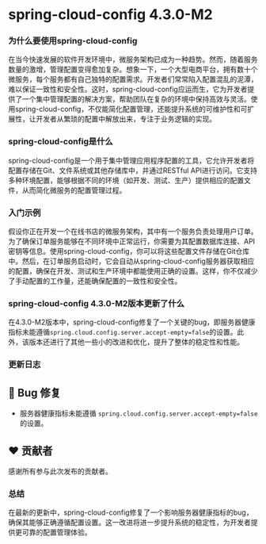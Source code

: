 # spring-cloud-config 4.3.0-M2
### 为什么要使用spring-cloud-config

在当今快速发展的软件开发环境中，微服务架构已成为一种趋势。然而，随着服务数量的激增，管理配置变得愈加复杂。想象一下，一个大型电商平台，拥有数十个微服务，每个服务都有自己独特的配置需求。开发者们常常陷入配置混乱的泥潭，难以保证一致性和安全性。这时，spring-cloud-config应运而生，它为开发者提供了一个集中管理配置的解决方案，帮助团队在复杂的环境中保持高效与灵活。使用spring-cloud-config，不仅能简化配置管理，还能提升系统的可维护性和可扩展性，让开发者从繁琐的配置中解放出来，专注于业务逻辑的实现。

### spring-cloud-config是什么

spring-cloud-config是一个用于集中管理应用程序配置的工具，它允许开发者将配置存储在Git、文件系统或其他存储库中，并通过RESTful API进行访问。它支持多种环境配置，能够根据不同的环境（如开发、测试、生产）提供相应的配置文件，从而简化微服务的配置管理过程。

### 入门示例

假设你正在开发一个在线书店的微服务架构，其中有一个服务负责处理用户订单。为了确保订单服务能够在不同环境中正常运行，你需要为其配置数据库连接、API密钥等信息。使用spring-cloud-config，你可以将这些配置文件存储在Git仓库中。然后，在订单服务启动时，它会自动从spring-cloud-config服务器获取相应的配置，确保在开发、测试和生产环境中都能使用正确的设置。这样，你不仅减少了手动配置的工作量，还能确保配置的一致性和安全性。

### spring-cloud-config 4.3.0-M2版本更新了什么

在4.3.0-M2版本中，spring-cloud-config修复了一个关键的bug，即服务器健康指标未能遵循`spring.cloud.config.server.accept-empty=false`的设置。此外，该版本还进行了其他一些小的改进和优化，提升了整体的稳定性和性能。

### 更新日志

## 🐞 Bug 修复
- 服务器健康指标未能遵循 `spring.cloud.config.server.accept-empty=false` 的设置。

## ❤️ 贡献者
感谢所有参与此次发布的贡献者。

### 总结

在最新的更新中，spring-cloud-config修复了一个影响服务器健康指标的bug，确保其能够正确遵循配置设置。这一改进将进一步提升系统的稳定性，为开发者提供更可靠的配置管理体验。